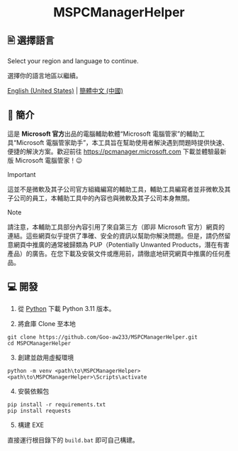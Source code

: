 <h1 align="center">MSPCManagerHelper</h1>

## 🖹 選擇語言

Select your region and language to continue.

選擇你的語言地區以繼續。

[English (United States)](./README.md) | [簡體中文 (中國)](./README.zh-cn.md)

## 👏 簡介

這是 **Microsoft 官方**出品的電腦輔助軟體“Microsoft 電腦管家”的輔助工具“Microsoft 電腦管家助手”，本工具旨在幫助使用者解決遇到問題時提供快速、便捷的解決方案。歡迎前往 <https://pcmanager.microsoft.com> 下載並體驗最新版 Microsoft 電腦管家！😉

> [!IMPORTANT]
> 這並不是微軟及其子公司官方組織編寫的輔助工具，輔助工具編寫者並非微軟及其子公司的員工，本輔助工具中的內容也與微軟及其子公司本身無關。

> [!NOTE]
> 請注意，本輔助工具部分內容引用了來自第三方（即非 Microsoft 官方）網頁的連結。這些網頁似乎提供了準確、安全的資訊以幫助你解決問題。但是，請仍然留意網頁中推廣的通常被歸類為 PUP（Potentially Unwanted Products，潛在有害產品）的廣告。在您下載及安裝文件或應用前，請徹底地研究網頁中推廣的任何產品。

## 💻 開發

1. 從 [Python](https://www.python.org/downloads) 下載 Python 3.11 版本。

2. 將倉庫 Clone 至本地

```
git clone https://github.com/Goo-aw233/MSPCManagerHelper.git
cd MSPCManagerHelper
```

3. 創建並啟用虛擬環境

```
python -m venv <path\to\MSPCManagerHelper>
<path\to\MSPCManagerHelper>\Scripts\activate
```

4. 安裝依賴包

```
pip install -r requirements.txt
pip install requests
```

5. 構建 EXE

直接運行根目錄下的 `build.bat` 即可自己構建。
